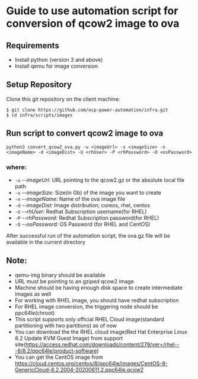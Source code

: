 # Guide to use automation script for conversion of qcow2 image to ova

## Requirements
- Install python (version 3 and above)
- Install qemu for image conversion

## Setup Repository
Clone this git repository on the client machine:
```
$ git clone https://github.com/ocp-power-automation/infra.git
$ cd infra/scripts/images
```

## Run script to convert qcow2 image to ova
```
python3 convert_qcow2_ova.py -u <imageUrl> -s <imageSize> -n <imageName> -d <imageDist> -U <rhUser> -P <rhPassword> -O <osPassword>
```
### where:
* `-u` *--imageUrl:*                 URL pointing to the qcow2.gz or the absolute local file path
* `-s` *--imageSize:*                Size(in Gb) of the image you want to create
* `-n` *--imageName:*                Name of the ova image file
* `-d` *--imageDist:*                Image distribution; coreos, rhel, centos
* `-U` *--rhUser:*                   Redhat Subscription username(for RHEL)
* `-P` *--rhPassword:*               Redhat Subscription password(for RHEL)
* `-O` *--osPassword:*               OS Password (for RHEL and CentOS)

After successful run of the automation script, the ova.gz file will be available in the current directory

## Note:
 - qemu-img binary should be available
 - URL must be pointing to an gziped qcow2 image
 - Machine should be having enough disk space to create intermediate images as well
 - For working with RHEL image, you should have redhat subscription
 - For RHEL image conversion, the triggering node should be ppc64le(chroot)
 - This script supports only official RHEL Cloud image(standard partitioning with two partitions) as of now
 - You can download the the RHEL cloud image(Red Hat Enterprise Linux 8.2 Update KVM Guest Image) from support 
   site(https://access.redhat.com/downloads/content/279/ver=/rhel---8/8.2/ppc64le/product-software)
 - You can get the CentOS image from https://cloud.centos.org/centos/8/ppc64le/images/CentOS-8-GenericCloud-8.2.2004-20200611.2.ppc64le.qcow2
